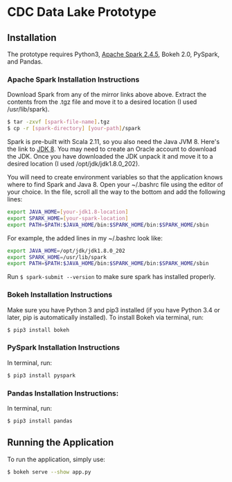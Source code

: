 # CDC Data Lake Prototype
## Installation
The prototype requires Python3, [Apache Spark 2.4.5](https://www.apache.org/dyn/closer.lua/spark/spark-2.4.5/spark-2.4.5-bin-hadoop2.7.tgz), Bokeh 2.0, PySpark, and Pandas.
### Apache Spark Installation Instructions
Download Spark from any of the mirror links above above. Extract the contents from the .tgz file and move it to a desired location (I used /usr/lib/spark).
```sh
$ tar -zxvf [spark-file-name].tgz
$ cp -r [spark-directory] [your-path]/spark
```
Spark is pre-built with Scala 2.11, so you also need the Java JVM 8. Here's the link to [JDK 8](https://www.oracle.com/java/technologies/javase/javase-jdk8-downloads.html). You may need to create an Oracle account to download the JDK. Once you have downloaded the JDK unpack it and move it to a desired location (I used /opt/jdk/jdk1.8.0_202).

You will need to create environment variables so that the application knows where to find Spark and Java 8. Open your ~/.bashrc file using the editor of your choice. In the file, scroll all the way to the bottom and add the following lines:
```sh
export JAVA_HOME=[your-jdk1.8-location]
export SPARK_HOME=[your-spark-location]
export PATH=$PATH:$JAVA_HOME/bin:$SPARK_HOME/bin:$SPARK_HOME/sbin
```
For example, the added lines in my ~/.bashrc look like:
```sh
export JAVA_HOME=/opt/jdk/jdk1.8.0_202
export SPARK_HOME=/usr/lib/spark
export PATH=$PATH:$JAVA_HOME/bin:$SPARK_HOME/bin:$SPARK_HOME/sbin
```
Run ```$ spark-submit --version``` to make sure spark has installed properly.
### Bokeh Installation Instructions
Make sure you have Python 3 and pip3 installed (if you have Python 3.4 or later, pip is automatically installed). To install Bokeh via terminal, run:
```sh
$ pip3 install bokeh
```
### PySpark Installation Instructions
In terminal, run:
```sh
$ pip3 install pyspark
```
### Pandas Installation Instructions:
In terminal, run:
```sh
$ pip3 install pandas
```
## Running the Application
To run the application, simply use:
```sh
$ bokeh serve --show app.py
```
